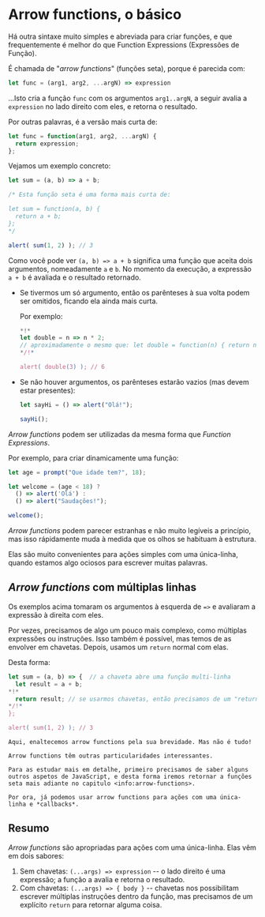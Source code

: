 # Arrow functions, o básico

Há outra sintaxe muito simples e abreviada para criar funções, e que frequentemente é melhor do que Function Expressions (Expressões de Função).

É chamada de "*arrow functions*" (funções seta), porque é parecida com:

```js
let func = (arg1, arg2, ...argN) => expression
```

...Isto cria a função `func` com os argumentos `arg1..argN`, a seguir avalia a `expression` no lado direito com eles, e retorna o resultado.

Por outras palavras, é a versão mais curta de:

```js
let func = function(arg1, arg2, ...argN) {
  return expression;
};
```

Vejamos um exemplo concreto:

```js run
let sum = (a, b) => a + b;

/* Esta função seta é uma forma mais curta de:

let sum = function(a, b) {
  return a + b;
};
*/

alert( sum(1, 2) ); // 3
```

Como você pode ver `(a, b) => a + b` significa uma função que aceita dois argumentos, nomeadamente `a` e `b`. No momento da execução, a expressão `a + b` é avaliada e o resultado retornado.

- Se tivermos um só argumento, então os parênteses à sua volta podem ser omitidos, ficando ela ainda mais curta.

    Por exemplo:

    ```js run
    *!*
    let double = n => n * 2;
    // aproximadamente o mesmo que: let double = function(n) { return n * 2 }
    */!*

    alert( double(3) ); // 6
    ```

- Se não houver argumentos, os parênteses estarão vazios (mas devem estar presentes):

    ```js run
    let sayHi = () => alert("Olá!");

    sayHi();
    ```

*Arrow functions* podem ser utilizadas da mesma forma que *Function Expressions*.

Por exemplo, para criar dinamicamente uma função:

```js run
let age = prompt("Que idade tem?", 18);

let welcome = (age < 18) ?
  () => alert('Olá') :
  () => alert("Saudações!");

welcome();
```

*Arrow functions* podem parecer estranhas e não muito legíveis a princípio, mas isso rápidamente muda à medida que os olhos se habituam à estrutura.

Elas são muito convenientes para ações simples com uma única-linha, quando estamos algo ociosos para escrever muitas palavras.

## *Arrow functions* com múltiplas linhas

Os exemplos acima tomaram os argumentos à esquerda de `=>` e avaliaram a expressão à direita com eles.

Por vezes, precisamos de algo um pouco mais complexo, como múltiplas expressões ou instruções. Isso também é possível, mas temos de as envolver em chavetas. Depois, usamos um `return` normal com elas.

Desta forma:

```js run
let sum = (a, b) => {  // a chaveta abre uma função multi-linha
  let result = a + b;
*!*
  return result; // se usarmos chavetas, então precisamos de um "return" explícito
*/!*
};

alert( sum(1, 2) ); // 3
```

```smart header="Mais adiante"
Aqui, enaltecemos arrow functions pela sua brevidade. Mas não é tudo!

Arrow functions têm outras particularidades interessantes.

Para as estudar mais em detalhe, primeiro precisamos de saber alguns outros aspetos de JavaScript, e desta forma iremos retornar a funções seta mais adiante no capitulo <info:arrow-functions>.

Por ora, já podemos usar arrow functions para ações com uma única-linha e *callbacks*.
```

## Resumo

*Arrow functions* são apropriadas para ações com uma única-linha. Elas vêm em dois sabores:

1. Sem chavetas: `(...args) => expression` -- o lado direito é uma expressão; a função a avalia e retorna o resultado.
2. Com chavetas: `(...args) => { body }` -- chavetas nos possibilitam escrever múltiplas instruções dentro da função, mas precisamos de um explícito `return` para retornar alguma coisa.
